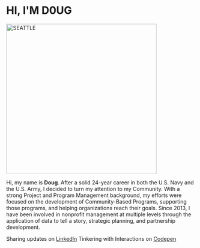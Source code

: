 # HI, I'M D0UG

<img src="https://i.imgur.com/tEtfWZQ.jpg" alt="SEATTLE" style="width:400px;"/>

Hi, my name is **Doug**. After a solid 24-year career in both the U.S. Navy and the U.S. Army, I decided to turn my attention to my Community. With a strong Project and Program Management background, my efforts were focused on the development of Community-Based Programs, supporting those programs, and helping organizations reach their goals. Since 2013, I have been involved in nonprofit management at multiple levels through the application of data to tell a story, strategic planning, and partnership development.

Sharing updates on [LinkedIn](https://www.linkedin.com/in/dougpfeffer/)
Tinkering with Interactions on [Codepen](https://codepen.io/dougpfeffer-alt)
